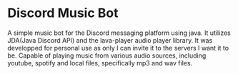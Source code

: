 # Discord Music Bot
A simple music bot for the Discord messaging platform using java.
It utilizes JDA(Java Discord API) and the lava-player audio player library.
It was developped for personal use as only I can invite it to the servers I want it to be.
Capable of playing music from various audio sources, including youtube, spotify and local files, specifically mp3 and wav files.
